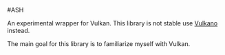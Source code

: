 #ASH

An experimental wrapper for Vulkan. This library is not stable use [Vulkano](https://github.com/tomaka/vulkano) instead.

The main goal for this library is to familiarize myself with Vulkan.
